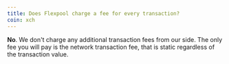 ```yaml
---
title: Does Flexpool charge a fee for every transaction?
coin: xch
---
```


**No**. We don't charge any additional transaction fees from our side. The only fee you will pay is the network transaction fee, that is static regardless of the transaction value.
